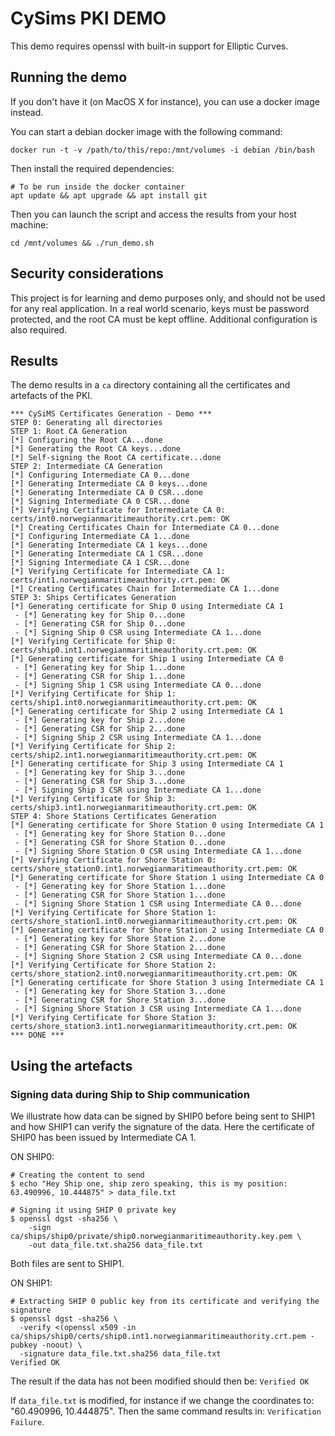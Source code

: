 # CySims PKI DEMO

This demo requires openssl with built-in support for Elliptic Curves.

## Running the demo

If you don't have it (on MacOS X for instance), you can use a docker image instead.

You can start a debian docker image with the following command:

```
docker run -t -v /path/to/this/repo:/mnt/volumes -i debian /bin/bash
```

Then install the required dependencies:
```
# To be run inside the docker container
apt update && apt upgrade && apt install git
```

Then you can launch the script and access the results from your host machine:
```
cd /mnt/volumes && ./run_demo.sh
```

## Security considerations

This project is for learning and demo purposes only, and should not be used for any real application. In a real world scenario, keys must be password protected, and the root CA must be kept offline. Additional configuration is also required.

## Results

The demo results in a `ca` directory containing all the certificates and artefacts of the PKI.

```
*** CySiMS Certificates Generation - Demo ***
STEP 0: Generating all directories
STEP 1: Root CA Generation
[*] Configuring the Root CA...done
[*] Generating the Root CA keys...done
[*] Self-signing the Root CA certificate...done
STEP 2: Intermediate CA Generation
[*] Configuring Intermediate CA 0...done
[*] Generating Intermediate CA 0 keys...done
[*] Generating Intermediate CA 0 CSR...done
[*] Signing Intermediate CA 0 CSR...done
[*] Verifying Certificate for Intermediate CA 0: certs/int0.norwegianmaritimeauthority.crt.pem: OK
[*] Creating Certificates Chain for Intermediate CA 0...done
[*] Configuring Intermediate CA 1...done
[*] Generating Intermediate CA 1 keys...done
[*] Generating Intermediate CA 1 CSR...done
[*] Signing Intermediate CA 1 CSR...done
[*] Verifying Certificate for Intermediate CA 1: certs/int1.norwegianmaritimeauthority.crt.pem: OK
[*] Creating Certificates Chain for Intermediate CA 1...done
STEP 3: Ships Certificates Generation
[*] Generating certificate for Ship 0 using Intermediate CA 1
 - [*] Generating key for Ship 0...done
 - [*] Generating CSR for Ship 0...done
 - [*] Signing Ship 0 CSR using Intermediate CA 1...done
[*] Verifying Certificate for Ship 0: certs/ship0.int1.norwegianmaritimeauthority.crt.pem: OK
[*] Generating certificate for Ship 1 using Intermediate CA 0
 - [*] Generating key for Ship 1...done
 - [*] Generating CSR for Ship 1...done
 - [*] Signing Ship 1 CSR using Intermediate CA 0...done
[*] Verifying Certificate for Ship 1: certs/ship1.int0.norwegianmaritimeauthority.crt.pem: OK
[*] Generating certificate for Ship 2 using Intermediate CA 1
 - [*] Generating key for Ship 2...done
 - [*] Generating CSR for Ship 2...done
 - [*] Signing Ship 2 CSR using Intermediate CA 1...done
[*] Verifying Certificate for Ship 2: certs/ship2.int1.norwegianmaritimeauthority.crt.pem: OK
[*] Generating certificate for Ship 3 using Intermediate CA 1
 - [*] Generating key for Ship 3...done
 - [*] Generating CSR for Ship 3...done
 - [*] Signing Ship 3 CSR using Intermediate CA 1...done
[*] Verifying Certificate for Ship 3: certs/ship3.int1.norwegianmaritimeauthority.crt.pem: OK
STEP 4: Shore Stations Certificates Generation
[*] Generating certificate for Shore Station 0 using Intermediate CA 1
 - [*] Generating key for Shore Station 0...done
 - [*] Generating CSR for Shore Station 0...done
 - [*] Signing Shore Station 0 CSR using Intermediate CA 1...done
[*] Verifying Certificate for Shore Station 0: certs/shore_station0.int1.norwegianmaritimeauthority.crt.pem: OK
[*] Generating certificate for Shore Station 1 using Intermediate CA 0
 - [*] Generating key for Shore Station 1...done
 - [*] Generating CSR for Shore Station 1...done
 - [*] Signing Shore Station 1 CSR using Intermediate CA 0...done
[*] Verifying Certificate for Shore Station 1: certs/shore_station1.int0.norwegianmaritimeauthority.crt.pem: OK
[*] Generating certificate for Shore Station 2 using Intermediate CA 0
 - [*] Generating key for Shore Station 2...done
 - [*] Generating CSR for Shore Station 2...done
 - [*] Signing Shore Station 2 CSR using Intermediate CA 0...done
[*] Verifying Certificate for Shore Station 2: certs/shore_station2.int0.norwegianmaritimeauthority.crt.pem: OK
[*] Generating certificate for Shore Station 3 using Intermediate CA 1
 - [*] Generating key for Shore Station 3...done
 - [*] Generating CSR for Shore Station 3...done
 - [*] Signing Shore Station 3 CSR using Intermediate CA 1...done
[*] Verifying Certificate for Shore Station 3: certs/shore_station3.int1.norwegianmaritimeauthority.crt.pem: OK
*** DONE ***
```

## Using the artefacts

### Signing data during Ship to Ship communication

We illustrate how data can be signed by SHIP0 before being sent to SHIP1 and how SHIP1 can verify the signature of the data. Here the certificate of SHIP0 has been issued by Intermediate CA 1.

ON SHIP0:
```
# Creating the content to send
$ echo "Hey Ship one, ship zero speaking, this is my position: 63.490996, 10.444875" > data_file.txt

# Signing it using SHIP 0 private key
$ openssl dgst -sha256 \
    -sign ca/ships/ship0/private/ship0.norwegianmaritimeauthority.key.pem \
    -out data_file.txt.sha256 data_file.txt
```

Both files are sent to SHIP1.

ON SHIP1:
```
# Extracting SHIP 0 public key from its certificate and verifying the signature
$ openssl dgst -sha256 \
  -verify <(openssl x509 -in ca/ships/ship0/certs/ship0.int1.norwegianmaritimeauthority.crt.pem -pubkey -noout) \
  -signature data_file.txt.sha256 data_file.txt
Verified OK
```

The result if the data has not been modified should then be: `Verified OK`

If `data_file.txt` is modified, for instance if we change the coordinates to: "60.490996, 10.444875". Then the same command results in: `Verification Failure`.
